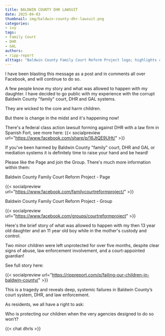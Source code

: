```yaml
---
title: BALDWIN COUNTY DHR LAWSUIT
date: 2025-04-03
thumbnail: img/baldwin-county-dhr-lawsuit.png
categories:
- ivy
tags:
- Family Court
- DHR
- GAL
authors:
- ripp-report
alttags: "Baldwin County Family Court Reform Project logo; highlights concerns about corruption within Alabama’s family court system"
---
```

I have been blasting this message as a post and in comments all over Facebook, and will continue to do so.

A few people know my story and what was allowed to happen with my daughter. I have decided to go public with my experience with the corrupt Baldwin County "family" court, DHR and GAL systems.

They are wicked to the core and harm children.

But there is change in the midst and it's happening now!

There's a federal class action lawsuit forming against DHR with a law firm in Spanish Fort, see more here: {{< socialpreview url="https://www.facebook.com/share/p/16JtQE9UHt/" >}}

If you've been harmed by Baldwin County "family" court, DHR and GAL or mediation systems it is definitely time to raise your hand and be heard!

Please like the Page and join the Group. There's much more information within them:

Baldwin County Family Court Reform Project - Page

{{< socialpreview url="https://www.facebook.com/familycourtreformproject/" >}}

Baldwin County Family Court Reform Project - Group

{{< socialpreview url="https://www.facebook.com/groups/courtreformproject" >}}

Here's the brief story of what was allowed to happen with my then 13 year old daughter and an 11 year old boy while in the mother's custody and control.

Two minor children were left unprotected for over five months, despite clear signs of abuse, law enforcement involvement, and a court-appointed guardian!

See full story here:  

{{< socialpreview url="https://rippreport.com/p/failing-our-children-in-baldwin-county/" >}}

This is a tragedy and reveals deep, systemic failures in Baldwin County’s court system, DHR, and law enforcement. 

As residents, we all have a right to ask:

Who is protecting our children when the very agencies designed to do so won’t?

{{< chat dhrls >}}